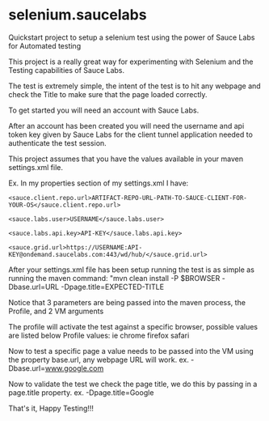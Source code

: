 # selenium.saucelabs
Quickstart project to setup a selenium test using the power of Sauce Labs for Automated testing 


This project is a really great way for experimenting with Selenium and the Testing capabilities of Sauce Labs.

The test is extremely simple, the intent of the test is to hit any webpage and check the Title to make sure that the page loaded correctly.

To get started you will need an account with Sauce Labs.

After an account has been created you will need the username and api token key given by Sauce Labs for the client tunnel application needed to authenticate the test session.

This project assumes that you have the values available in your maven settings.xml file.

Ex.
In my properties section of my settings.xml I have:

	<sauce.client.repo.url>ARTIFACT-REPO-URL-PATH-TO-SAUCE-CLIENT-FOR-YOUR-OS</sauce.client.repo.url>
      
	<sauce.labs.user>USERNAME</sauce.labs.user>
	
	<sauce.labs.api.key>API-KEY</sauce.labs.api.key>
	
	<sauce.grid.url>https://USERNAME:API-KEY@ondemand.saucelabs.com:443/wd/hub/</sauce.grid.url>
      



After your settings.xml file has been setup running the test is as simple as running the maven command:
"mvn clean install -P $BROWSER -Dbase.url=URL -Dpage.title=EXPECTED-TITLE

Notice that 3 parameters are being passed into the maven process, the Profile, and 2 VM arguments

The profile will activate the test against a specific browser, possible values are listed below
Profile values:
ie
chrome
firefox
safari


Now to test a specific page a value needs to be passed into the VM using the property base.url, any webpage URL will work.
ex.    -Dbase.url=www.google.com

Now to validate the test we check the page title, we do this by passing in a page.title property.
ex.    -Dpage.title=Google

That's it, Happy Testing!!!
